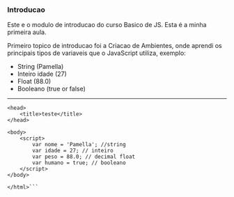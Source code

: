 ### Introducao

Este e o modulo de introducao do curso Basico de JS. Esta é a minha primeira aula.

Primeiro topico de introducao foi a Criacao de Ambientes, onde aprendi os principais tipos de variaveis que o JavaScript utiliza, exemplo: 
- String (Pamella)
- Inteiro idade (27)
- Float (88.0)
- Booleano (true or false)


****
   <html>
    
    <head>
        <title>teste</title>
    </head>
    
    <body>
        <script>
            var nome = 'Pamella'; //string
            var idade = 27; // inteiro
            var peso = 88.0; // decimal float
            var humano = true; // booleano
        </script>
    </body>
    
    </html>```
